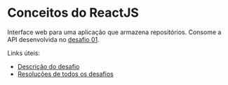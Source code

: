 # Conceitos do ReactJS

Interface web para uma aplicação que armazena repositórios. Consome a API desenvolvida no [desafio 01](https://github.com/Rocketseat/bootcamp-gostack-desafios/tree/master/desafio-conceitos-nodejs).

Links úteis:

* [Descrição do desafio](https://github.com/Rocketseat/bootcamp-gostack-desafios/tree/master/desafio-conceitos-reactjs)
* [Resoluções de todos os desafios](https://github.com/natanaelsirqueira/bootcamp-gostack/tree/master/desafios)
